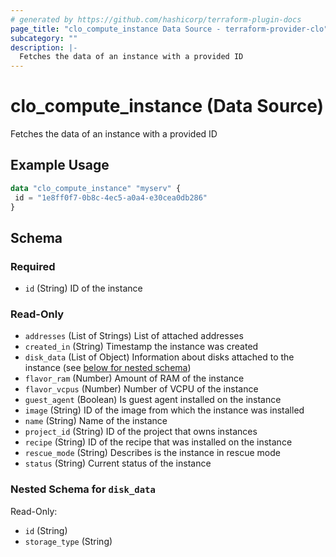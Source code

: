 ```yaml
---
# generated by https://github.com/hashicorp/terraform-plugin-docs
page_title: "clo_compute_instance Data Source - terraform-provider-clo"
subcategory: ""
description: |-
  Fetches the data of an instance with a provided ID
---
```


# clo_compute_instance (Data Source)

Fetches the data of an instance with a provided ID

## Example Usage

```terraform
data "clo_compute_instance" "myserv" {
 id = "1e8ff0f7-0b8c-4ec5-a0a4-e30cea0db286"
}
```

<!-- schema generated by tfplugindocs -->
## Schema

### Required

- `id` (String) ID of the instance

### Read-Only

- `addresses` (List of Strings) List of attached addresses
- `created_in` (String) Timestamp the instance was created
- `disk_data` (List of Object) Information about disks attached to the instance (see [below for nested schema](#nestedatt--disk_data))
- `flavor_ram` (Number) Amount of RAM of the instance
- `flavor_vcpus` (Number) Number of VCPU of the instance
- `guest_agent` (Boolean) Is guest agent installed on the instance
- `image` (String) ID of the image from which the instance was installed
- `name` (String) Name of the instance
- `project_id` (String) ID of the project that owns instances
- `recipe` (String) ID of the recipe that was installed on the instance
- `rescue_mode` (String) Describes is the instance in rescue mode
- `status` (String) Current status of the instance


<a id="nestedatt--disk_data"></a>
### Nested Schema for `disk_data`

Read-Only:

- `id` (String)
- `storage_type` (String)


